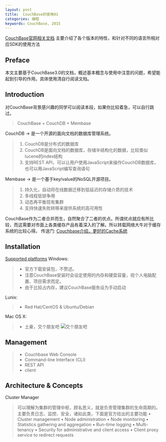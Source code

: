 ```yaml
---
layout: post
title:  CouchBase的使用01
categories: 编程
keywords: CouchBase, 2015
---
```


[CouchBase官网相关文档](http://docs.couchbase.com/)
主要介绍了各个版本的特性，和针对不同的语言所相对应SDK的使用方法

## Preface
本文主要基于CouchBase3.0的文档，概述基本概念与使用中注意的问题，希望能起到引导的作用。具体使用清自行阅读文档。

## Introduction
对CouchBase背景感兴趣的同学可以阅读本段，如果你比较着急，可以自行跳过。

> CouchBase = CouchDB + Membase

CouchDB -> 是一个开源的面向文档的数据库管理系统。

> 1. CouchDB是分布式的数据库
> 2. CouchDB是面向文档的数据库，存储半结构化的数据，比较类似lucene的index结构
> 3. 支持REST API，可以让用户使用JavaScript来操作CouchDB数据库，也可以用JavaScript编写查询语句

Membase -> 是一个基于key/value的NoSQL开源项目。

> 1. 持久化，自动将在线数据迁移到低延迟的存储介质的技术
> 2. 多线程低锁争用
> 3. 动态再平衡现有集群
> 4. 支持快速失败转移来提供系统的高可用性

CouchBase作为二者合并而生，自然聚合了二者的优点。所谓优点就应有所比较，而这需要对市面上各类缓存产品有着深入的了解。所以转载网络大牛对于缓存系统的比较心得。
传送门: [Couchbase介绍，更好的Cache系统](http://zhang.hu/couchbase/)

## Installation
[Supported platforms](http://docs.couchbase.com/admin/admin/Install/install-platforms.html)
Windows: 

> + 官方下载安装包，不赘述。
> + 注意CouchBase安装时会设定使用的内存和硬盘容量，视个人电脑配置、项目需求而定。
> + 由于比较占内存，建议CouchBase服务设为手动启动

Lunix: 

> + Red Hat/CentOS & Ubuntu/Debian

Mac OS X:

> + 土豪，交个朋友吧 ![交个朋友吧](http://d.hiphotos.baidu.com/zhidao/pic/item/b812c8fcc3cec3fd47af82ccd688d43f869427f1.jpg)

## Management

> + Couchbase Web Console
> + Command-line Interface (CLI)
> + REST API
> + client

## Architecture & Concepts

Cluster Manager

> 可以理解为集群的管理中枢，顾名思义，就是负责管理集群的生命周期的。
> 主要负责日志、监控、安全，诸如此类，下面是官方给出的主要功能
> • Cluster management
> • Node administration
> • Node monitoring
> • Statistics gathering and aggregation
> • Run-time logging
> • Multi-tenancy
> • Security for administrative and client access
> • Client proxy service to redirect requests